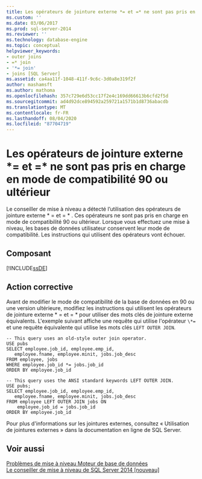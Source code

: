 ```yaml
---
title: Les opérateurs de jointure externe *= et =* ne sont pas pris en charge dans les modes de compatibilité 90 ou ultérieur | Microsoft Docs
ms.custom: ''
ms.date: 03/06/2017
ms.prod: sql-server-2014
ms.reviewer: ''
ms.technology: database-engine
ms.topic: conceptual
helpviewer_keywords:
- outer joins
- =* join
- '*= join'
- joins [SQL Server]
ms.assetid: ca4aa11f-1048-411f-9c6c-3d0a8e319f2f
author: mashamsft
ms.author: mathoma
ms.openlocfilehash: 357c729e6d53cc17f2e4c169dd66613b6cfd2f5d
ms.sourcegitcommit: ad4d92dce894592a259721a1571b1d8736abacdb
ms.translationtype: MT
ms.contentlocale: fr-FR
ms.lasthandoff: 08/04/2020
ms.locfileid: "87704719"
---
```

# <a name="outer-join-operators--and--are-not-supported-in-90-or-later-compatibility-modes"></a>Les opérateurs de jointure externe \*= et =\* ne sont pas pris en charge en mode de compatibilité 90 ou ultérieur
  Le conseiller de mise à niveau a détecté l’utilisation des opérateurs de jointure externe \* = et = \* . Ces opérateurs ne sont pas pris en charge en mode de compatibilité 90 ou ultérieur. Lorsque vous effectuez une mise à niveau, les bases de données utilisateur conservent leur mode de compatibilité. Les instructions qui utilisent des opérateurs vont échouer.  
  
## <a name="component"></a>Composant  
 [!INCLUDE[ssDE](../../includes/ssde-md.md)]  
  
## <a name="corrective-action"></a>Action corrective  
 Avant de modifier le mode de compatibilité de la base de données en 90 ou une version ultérieure, modifiez les instructions qui utilisent les opérateurs de jointure externe \* = et = \* pour utiliser des mots clés de jointure externe équivalents. L'exemple suivant affiche une requête qui utilise l'opérateur `\*=` et une requête équivalente qui utilise les mots clés `LEFT OUTER JOIN`.  
  
```  
-- This query uses an old-style outer join operator.  
USE pubs  
SELECT employee.job_id, employee.emp_id,  
   employee.fname, employee.minit, jobs.job_desc  
FROM employee, jobs   
WHERE employee.job_id *= jobs.job_id  
ORDER BY employee.job_id  
  
-- This query uses the ANSI standard keywords LEFT OUTER JOIN.  
USE pubs;  
SELECT employee.job_id, employee.emp_id,  
   employee.fname, employee.minit, jobs.job_desc  
FROM employee LEFT OUTER JOIN jobs ON   
    employee.job_id = jobs.job_id  
ORDER BY employee.job_id  
```  
  
 Pour plus d'informations sur les jointures externes, consultez « Utilisation de jointures externes » dans la documentation en ligne de SQL Server.  
  
## <a name="see-also"></a>Voir aussi  
 [Problèmes de mise à niveau Moteur de base de données](../../../2014/sql-server/install/database-engine-upgrade-issues.md)   
 [Le conseiller de mise à niveau de SQL Server 2014 &#91;nouveau&#93;](sql-server-2014-upgrade-advisor.md)  
  
  
